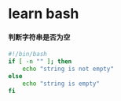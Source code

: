# learn bash

#### 判断字符串是否为空

```bash
#!/bin/bash
if [ -n "" ]; then
	echo "string is not empty"
else
	echo "string is empty"
fi
```